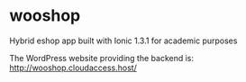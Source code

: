 ﻿# wooshop
 
 Hybrid eshop app built with Ionic 1.3.1 for academic purposes 
 
 The WordPress website providing the backend is:
 http://wooshop.cloudaccess.host/ 

